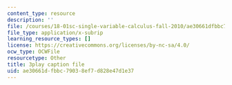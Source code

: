 ```yaml
---
content_type: resource
description: ''
file: /courses/18-01sc-single-variable-calculus-fall-2010/ae30661dfbbc79038ef7d828e47d1e37_aeXp1zC6Hls.srt
file_type: application/x-subrip
learning_resource_types: []
license: https://creativecommons.org/licenses/by-nc-sa/4.0/
ocw_type: OCWFile
resourcetype: Other
title: 3play caption file
uid: ae30661d-fbbc-7903-8ef7-d828e47d1e37
---
```

